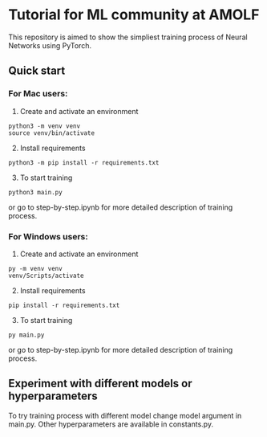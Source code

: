 # Tutorial for ML community at AMOLF
This repository is aimed to show the simpliest training process of Neural Networks using PyTorch.

## Quick start

### For Mac users:

1. Create and activate an environment
```
python3 -m venv venv
source venv/bin/activate
```
2. Install requirements
```
python3 -m pip install -r requirements.txt
```
3. To start training
```
python3 main.py
```
or go to step-by-step.ipynb for more detailed description of training process.

### For Windows users:

1. Create and activate an environment
```
py -m venv venv
venv/Scripts/activate
```
2. Install requirements
```
pip install -r requirements.txt
```
3. To start training
```
py main.py
```
or go to step-by-step.ipynb for more detailed description of training process.

## Experiment with different models or hyperparameters
To try training process with different model change model argument in main.py.
Other hyperparameters are available in constants.py.